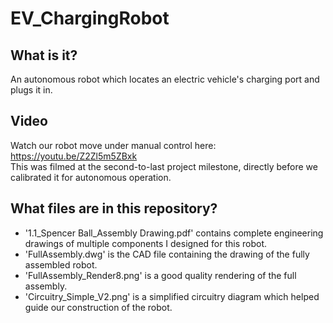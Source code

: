 # EV_ChargingRobot

## What is it?
An autonomous robot which locates an electric vehicle's charging port and plugs it in.

## Video
Watch our robot move under manual control here:  https://youtu.be/Z2Zl5m5ZBxk   
This was filmed at the second-to-last project milestone, directly before we calibrated it for autonomous operation. 

## What files are in this repository?

 - '1.1_Spencer Ball_Assembly Drawing.pdf' contains complete engineering drawings of multiple components I designed for this robot.
 - 'FullAssembly.dwg' is the CAD file containing the drawing of the fully assembled robot.
 - 'FullAssembly_Render8.png' is a good quality rendering of the full assembly.
 - 'Circuitry_Simple_V2.png' is a simplified circuitry diagram which helped guide our construction of the robot.
